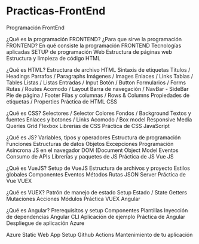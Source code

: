 # Practicas-FrontEnd

Programación FrontEnd

¿Qué es la programación FRONTEND?
¿Para que sirve la programación FRONTEND?
En qué consiste la programación FRONTEND
Tecnologías aplicadas
SETUP de programación Web
Estructura de páginas web
Estructura y limpieza de código
HTML

¿Qué es HTML?
Estructura de archivo HTML
Sintaxis de etiquetas
Titulos / Headings
Parrafos / Paragraphs
Imágenes / Images
Enlaces / Links
Tablas / Tables
Listas / Listas
Entradas / Input
Botón / Button
Formularios / Forms
Rutas / Routes
Acomodo / Layout
Barra de navegación / NavBar - SideBar
Pie de página / Footer
Filas y columnas / Rows & Columns
Propiedades de etiquetas / Properties
Práctica de HTML
CSS

¿Qué es CSS?
Selectores / Selector
Colores
Fondos / Background
Textos y fuentes
Enlaces y botones / Links
Acomodo / Box model
Responsive
Media Queries
Grid
Flexbox
Librerías de CSS
Práctica de CSS
JavaScript

¿Qué es JS?
Variables, tipos y operadores
Estructura de programación
Funciones
Estructuras de datos
Objetos
Excepciones
Programación Asincrona
JS en el navegador
DOM (Document Object Model
Eventos
Consumo de APIs
Librerías y paquetes de JS
Práctica de JS
Vue JS

¿Qué es VueJS?
Setup de VueJS
Estructura de archivos y proyecto
Estilos globales
Componentes
Eventos
Métodos
Rutas
JSON Server
Práctica de Vue
VUEX

¿Qué es VUEX?
Patrón de manejo de estado
Setup
Estado / State
Getters
Mutaciones
Acciones
Módulos
Práctica VUEX
Angular

¿Qué es Angular?
Prerequisitos y setup
Componentes
Plantillas
Inyección de dependencias
Angular CLI
Aplicación de ejemplo
Práctica de Angular
Despliegue de aplicación
Azure

Azure Static Web App
Setup
Github Actions
Mantenimiento de tu aplicación